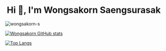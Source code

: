 <h1 align="center">Hi 👋, I'm Wongsakorn Saengsurasak</h1>

<p align="left"> <img src="https://komarev.com/ghpvc/?username=wongsakorn-s&label=Profile%20views&color=0e75b6&style=flat" alt="wongsakorn-s" /> </p>

[![Wongsakorn GitHub stats](https://github-readme-stats.vercel.app/api?username=wongsakorn-s&show_icons=true&theme=tokyonight)](https://github.com/wongsakorn-s)

[![Top Langs](https://github-readme-stats.vercel.app/api/top-langs/?username=wongsakorn-s&layout=compact)](https://github.com/wongsakorn-s)
